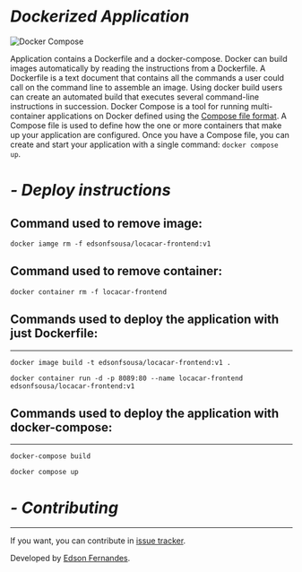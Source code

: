 # _Dockerized Application_

![Docker Compose](https://miro.medium.com/max/770/1*YE-fApWn9PXN9B3k7DY4FA.png)

Application contains a Dockerfile and a docker-compose.
Docker can build images automatically by reading the instructions from a Dockerfile. A Dockerfile is a text document that contains all the commands a user could call on the command line to assemble an image. Using docker build users can create an automated build that executes several command-line instructions in succession.
Docker Compose is a tool for running multi-container applications on Docker
defined using the [Compose file format](https://compose-spec.io).
A Compose file is used to define how the one or more containers that make up
your application are configured.
Once you have a Compose file, you can create and start your application with a
single command: `docker compose up`.

# _- Deploy instructions_

## Command used to remove image:

```
docker iamge rm -f edsonfsousa/locacar-frontend:v1
```
## Command used to remove container:

```
docker container rm -f locacar-frontend
```
## Commands used to deploy the application with just Dockerfile:

---

```
docker image build -t edsonfsousa/locacar-frontend:v1 .
```

```
docker container run -d -p 8089:80 --name locacar-frontend edsonfsousa/locacar-frontend:v1
```

## Commands used to deploy the application with docker-compose:

---

```
docker-compose build
```

```
docker compose up
```

# _- Contributing_

---

If you want, you can contribute in
[issue tracker](https://github.com/edsonfsousa/locacar-frontend-vuejs/issues/new).

Developed by
[Edson Fernandes](https://github.com/edsonfsousa).